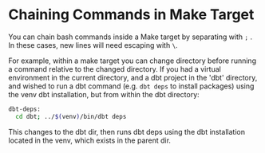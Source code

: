 # Chaining Commands in Make Target

You can chain bash commands inside a Make target by separating with `;` . In these cases, new lines will need escaping with `\`.

For example, within a make target you can change directory before running a command relative to the changed directory. If you had a virtual environment in the current directory, and a dbt project in the 'dbt' directory, and wished to run a dbt command (e.g. `dbt deps` to install packages) using the venv dbt installation, but from within the dbt directory:

```bash
dbt-deps:
  cd dbt; ../$(venv)/bin/dbt deps

```
This changes to the dbt dir, then runs dbt deps using the dbt installation located in the venv, which exists in the parent dir.
